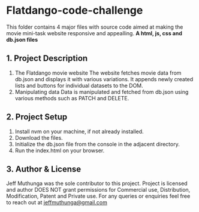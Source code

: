 # Flatdango-code-challenge
This folder contains 4 major files with source code aimed at making the movie mini-task website responsive and appealling.
**A html, js, css and db.json files**
## 1. Project Description
1. The Flatdango movie website
The website fetches movie data from db.json and displays it with various variations. It appends newly created lists and buttons for individual datasets
to the DOM.
2. Manipulating data
Data is manipulated and fetched from db.json using various methods such as PATCH and DELETE.
## 2. Project Setup
1. Install nvm on your machine, if not already installed. 
2. Download the files.
3. Initialize the db.json file from the console in the adjacent directory.
4. Run the index.html on your browser.
## 3. Author & License
Jeff Muthunga was the sole contributor to this project.
Project is licensed and author DOES NOT grant permissions for Commercial use, Distribution, Modification, Patent and Private use. 
For any queries or enquiries feel free to reach out at jeffmuthunga@gmail.com
